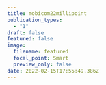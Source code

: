 ```yaml
---
title: mobicom22millipoint
publication_types:
  - "1"
draft: false
featured: false
image:
  filename: featured
  focal_point: Smart
  preview_only: false
date: 2022-02-15T17:55:49.386Z
---
```

